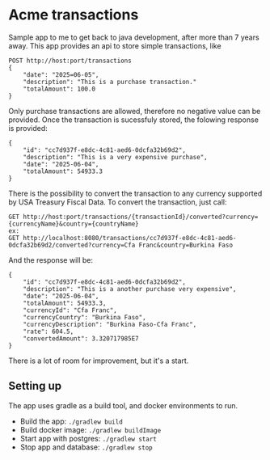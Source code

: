 # Acme transactions

Sample app to me to get back to java development, after more than 7 years away. This app provides an api to store simple transactions, like

````
POST http://host:port/transactions
{ 
    "date": "2025=06-05",
    "description": "This is a purchase transaction."
    "totalAmount": 100.0
}
````
Only purchase transactions are allowed, therefore no negative value can be provided. Once the transaction is sucessfuly stored, the folowing response is provided:
````
{
    "id": "cc7d937f-e8dc-4c81-aed6-0dcfa32b69d2",
    "description": "This is a very expensive purchase",
    "date": "2025-06-04",
    "totalAmount": 54933.3
}
````

There is the possibility to convert the transaction to any currency supported by USA Treasury Fiscal Data. To convert the transaction, just call:
````
GET http://host:port/transactions/{transactionId}/converted?currency={currencyName}&country={countryName}
ex:
GET http://localhost:8080/transactions/cc7d937f-e8dc-4c81-aed6-0dcfa32b69d2/converted?currency=Cfa Franc&country=Burkina Faso
````
And the response will be:
````
{
    "id": "cc7d937f-e8dc-4c81-aed6-0dcfa32b69d2",
    "description": "This is a another purchase very expensive",
    "date": "2025-06-04",
    "totalAmount": 54933.3,
    "currencyId": "Cfa Franc",
    "currencyCountry": "Burkina Faso",
    "currencyDescription": "Burkina Faso-Cfa Franc",
    "rate": 604.5,
    "convertedAmount": 3.320717985E7
}
`````

There is a lot of room for improvement, but it's a start. 


## Setting up

The app uses gradle as a build tool, and docker environments to run. 

* Build the app: ```./gradlew build```
* Build docker image: ```./gradlew buildImage```
* Start app with postgres: ```./gradlew start```
* Stop app and database: ```./gradlew stop```

